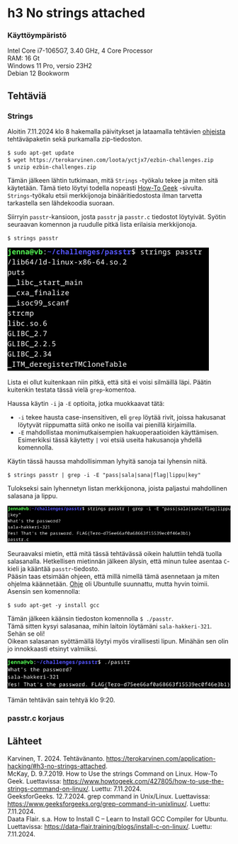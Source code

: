 # h3 No strings attached

### Käyttöympäristö

Intel Core i7-1065G7, 3.40 GHz, 4 Core Processor  
RAM: 16 Gt  
Windows 11 Pro, versio 23H2  
Debian 12 Bookworm  

## Tehtäviä

### Strings 
Aloitin 7.11.2024 klo 8 hakemalla päivitykset ja lataamalla tehtävien [ohjeista](https://terokarvinen.com/application-hacking/#h3-no-strings-attached) tehtäväpaketin sekä purkamalla zip-tiedoston.  

    $ sudo apt-get update
    $ wget https://terokarvinen.com/loota/yctjx7/ezbin-challenges.zip
    $ unzip ezbin-challenges.zip

Tämän jälkeen lähtin tutkimaan, mitä `Strings` -työkalu tekee ja miten sitä käytetään. Tämä tieto löytyi todella nopeasti [How-To Geek](https://www.howtogeek.com/427805/how-to-use-the-strings-command-on-linux/) -sivulta.  
`Strings`-työkalu etsii merkkijonoja binääritiedostosta ilman tarvetta tarkastella sen lähdekoodia suoraan.  

Siirryin `passtr`-kansioon, josta `passtr` ja `passtr.c` tiedostot löytyivät. Syötin seuraavan komennon ja ruudulle pitkä lista erilaisia merkkijonoja.  

    $ strings passtr

![strings](images/strings.png)

Lista ei ollut kuitenkaan niin pitkä, että sitä ei voisi silmäillä läpi. Päätin kuitenkin testata tässä vielä `grep`-komentoa.   

Haussa käytin `-i` ja `-E` optioita, jotka muokkaavat tätä:  
-  `-i` tekee hausta case-insensitiven, eli `grep` löytää rivit, joissa hakusanat löytyvät riippumatta siitä onko ne isoilla vai pienillä kirjaimilla.  
- `-E` mahdollistaa monimutkaisempien hakuoperaatioiden käyttämisen. Esimerkiksi tässä käytetty `|` voi etsiä useita hakusanoja yhdellä komennolla.

 Käytin tässä haussa mahdollisimman lyhyitä sanoja tai lyhensin niitä.  

    $ strings passtr | grep -i -E "pass|sala|sana|flag|lippu|key" 

Tulokseksi sain lyhennetyn listan merkkijonona, joista paljastui mahdollinen salasana ja lippu.  

![strings1](images/strings1.png)

Seuraavaksi mietin, että mitä tässä tehtävässä oikein haluttiin tehdä tuolla salasanalla. Hetkellisen mietinnän jälkeen älysin, että minun tulee asentaa `C`-kieli ja kääntää `passtr`-tiedosto.  
Pääsin taas etsimään ohjeen, että millä nimellä tämä asennetaan ja miten ohjelma käännetään. [Ohje](https://data-flair.training/blogs/install-c-on-linux/) oli Ubuntulle suunnattu, mutta hyvin toimii. Asensin sen komennolla:  

    $ sudo apt-get -y install gcc

Tämän jälkeen käänsin tiedoston komennolla `$ ./passtr`.  
Tämä sitten kysyi salasanaa, mihin laitoin löytämäni `sala-hakkeri-321`.  Sehän se oli!  
Oikean salasanan syöttämällä löytyi myös virallisesti lipun. Minähän sen olin jo innokkaasti etsinyt valmiiksi.  

![salis](images/salis.png)

Tämän tehtävän sain tehtyä klo 9:20.  

### passtr.c korjaus




## Lähteet
Karvinen, T. 2024. Tehtävänanto. https://terokarvinen.com/application-hacking/#h3-no-strings-attached.  
McKay, D. 9.7.2019. How to Use the strings Command on Linux. How-To Geek. Luettavissa: https://www.howtogeek.com/427805/how-to-use-the-strings-command-on-linux/. Luettu: 7.11.2024.  
GeeksforGeeks. 12.7.2024. grep command in Unix/Linux. Luettavissa: https://www.geeksforgeeks.org/grep-command-in-unixlinux/. Luettu: 7.11.2024.  
Daata Flair. s.a. How to Install C – Learn to Install GCC Compiler for Ubuntu. Luettavissa: https://data-flair.training/blogs/install-c-on-linux/. Luettu: 7.11.2024. 

